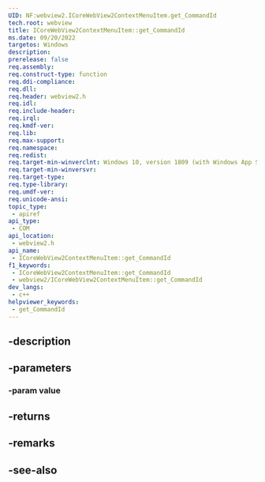 ```yaml
---
UID: NF:webview2.ICoreWebView2ContextMenuItem.get_CommandId
tech.root: webview
title: ICoreWebView2ContextMenuItem::get_CommandId
ms.date: 09/20/2022
targetos: Windows
description: 
prerelease: false
req.assembly: 
req.construct-type: function
req.ddi-compliance: 
req.dll: 
req.header: webview2.h
req.idl: 
req.include-header: 
req.irql: 
req.kmdf-ver: 
req.lib: 
req.max-support: 
req.namespace: 
req.redist: 
req.target-min-winverclnt: Windows 10, version 1809 (with Windows App SDK 1.1 or later)
req.target-min-winversvr: 
req.target-type: 
req.type-library: 
req.umdf-ver: 
req.unicode-ansi: 
topic_type:
 - apiref
api_type:
 - COM
api_location:
 - webview2.h
api_name:
 - ICoreWebView2ContextMenuItem::get_CommandId
f1_keywords:
 - ICoreWebView2ContextMenuItem::get_CommandId
 - webview2/ICoreWebView2ContextMenuItem::get_CommandId
dev_langs:
 - c++
helpviewer_keywords:
 - get_CommandId
---
```


## -description

## -parameters

### -param value

## -returns

## -remarks

## -see-also

